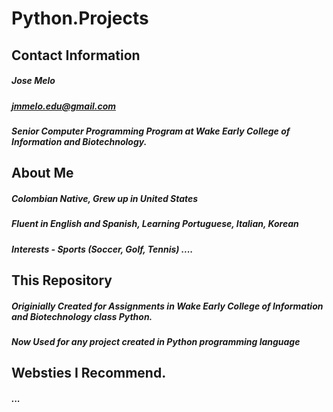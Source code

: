 # Python.Projects

## Contact Information
##### Jose Melo
##### jmmelo.edu@gmail.com
##### Senior Computer Programming Program at Wake Early College of Information and Biotechnology.

## About Me
##### Colombian Native, Grew up in United States
##### Fluent in English and Spanish, Learning Portuguese, Italian, Korean
##### Interests - Sports (Soccer, Golf, Tennis) ....

## This Repository
##### Originially Created for Assignments in Wake Early College of Information and Biotechnology class Python.
##### Now Used for any project created in Python programming language

## Websties I Recommend.
##### ...
